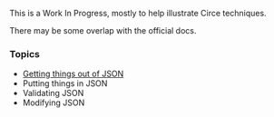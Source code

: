 

This is a Work In Progress, mostly to help illustrate Circe techniques.

There may be some overlap with the official docs.

### Topics
* [Getting things out of JSON](target/scala-2.12/tut/FromJson.md)
* Putting things in JSON
* Validating JSON
* Modifying JSON


